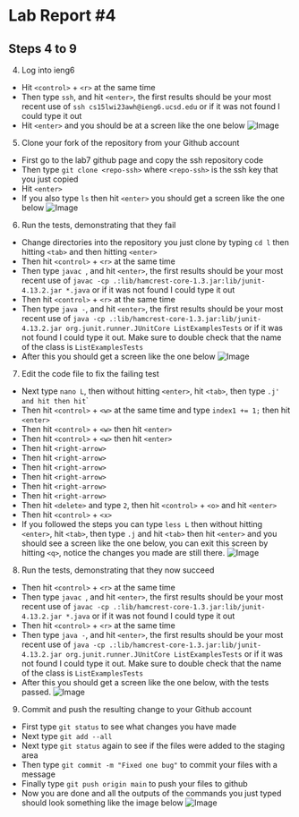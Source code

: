 # Lab Report #4

## Steps 4 to 9

4) Log into ieng6
  - Hit `<control>` + `<r>` at the same time
  - Then type `ssh`, and hit `<enter>`, the first results should be your most recent use of `ssh cs15lwi23awh@ieng6.ucsd.edu` or if it was not found I could type it out
  - Hit `<enter>` and you should be at a screen like the one below
![Image](https://edtheegghead.github.io/cse15l-lab-reports/Screenshot%202023-02-26%20at%209.59.34%20PM.png)

5) Clone your fork of the repository from your Github account
  - First go to the lab7 github page and copy the ssh repository code
  - Then type `git clone <repo-ssh>` where `<repo-ssh>` is the ssh key that you just copied
  - Hit `<enter>`
  - If you also type `ls` then hit `<enter>` you should get a screen like the one below
![Image](https://edtheegghead.github.io/cse15l-lab-reports/Screenshot%202023-02-26%20at%2010.04.56%20PM.png)

6) Run the tests, demonstrating that they fail
  - Change directories into the repository you just clone by typing `cd l` then hitting `<tab>` and then hitting `<enter>`
  - Then hit `<control>` + `<r>` at the same time
  - Then type `javac `, and hit `<enter>`, the first results should be your most recent use of `javac -cp .:lib/hamcrest-core-1.3.jar:lib/junit-4.13.2.jar *.java` or if it was not found I could type it out
  - Then hit `<control>` + `<r>` at the same time
  - Then type `java -`, and hit `<enter>`, the first results should be your most recent use of `java -cp .:lib/hamcrest-core-1.3.jar:lib/junit-4.13.2.jar org.junit.runner.JUnitCore ListExamplesTests` or if it was not found I could type it out. Make sure to double check that the name of the class is `ListExamplesTests`
  - After this you should get a screen like the one below
![Image](https://edtheegghead.github.io/cse15l-lab-reports/Screenshot%202023-02-26%20at%2010.13.01%20PM.png)

7) Edit the code file to fix the failing test
  - Next type `nano L`, then without hitting `<enter>`, hit `<tab>`, then type `.j' and hit `<tab>` then hit `<enter>`
  - Then hit `<control>` + `<w>` at the same time and type `index1 += 1;` then hit `<enter>`
  - Then hit `<control>` + `<w>` then hit `<enter>`
  - Then hit `<control>` + `<w>` then hit `<enter>`
  - Then hit `<right-arrow>`
  - Then hit `<right-arrow>`
  - Then hit `<right-arrow>`
  - Then hit `<right-arrow>`
  - Then hit `<right-arrow>`
  - Then hit `<right-arrow>`
  - Then hit `<delete>` and type `2`, then hit `<control>` + `<o>` and hit `<enter>`
  - Then hit `<control>` + `<x>`
  - If you followed the steps you can type `less L` then without hitting `<enter>`, hit `<tab>`, then type `.j` and hit `<tab>` then hit `<enter>` and you should see a screen like the one below, you can exit this screen by hitting `<q>`, notice the changes you made are still there.
![Image](https://edtheegghead.github.io/cse15l-lab-reports/Screenshot%202023-02-26%20at%2010.26.30%20PM.png)

8) Run the tests, demonstrating that they now succeed
  - Then hit `<control>` + `<r>` at the same time
  - Then type `javac `, and hit `<enter>`, the first results should be your most recent use of `javac -cp .:lib/hamcrest-core-1.3.jar:lib/junit-4.13.2.jar *.java` or if it was not found I could type it out
  - Then hit `<control>` + `<r>` at the same time
  - Then type `java -`, and hit `<enter>`, the first results should be your most recent use of `java -cp .:lib/hamcrest-core-1.3.jar:lib/junit-4.13.2.jar org.junit.runner.JUnitCore ListExamplesTests` or if it was not found I could type it out. Make sure to double check that the name of the class is `ListExamplesTests`
  - After this you should get a screen like the one below, with the tests passed.
![Image](https://edtheegghead.github.io/cse15l-lab-reports/Screenshot%202023-02-26%20at%2010.37.15%20PM.png)

9) Commit and push the resulting change to your Github account
  - First type `git status` to see what changes you have made
  - Next type `git add --all` 
  - Next type `git status` again to see if the files were added to the staging area
  - Then type `git commit -m "Fixed one bug"` to commit your files with a message
  - Finally type `git push origin main` to push your files to github
  - Now you are done and all the outputs of the commands you just typed should look something like the image below
![Image](https://edtheegghead.github.io/cse15l-lab-reports/Screenshot%202023-02-26%20at%2010.50.54%20PM.png)
